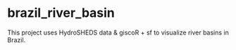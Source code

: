 # brazil_river_basin
 This project uses HydroSHEDS data & giscoR + sf to visualize river basins in Brazil.
